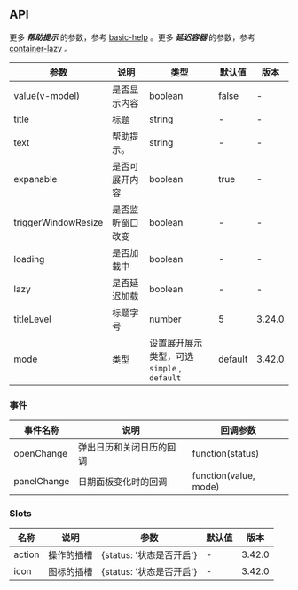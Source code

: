 ## API

更多 ***帮助提示*** 的参数，参考 [basic-help](./basic-help-cn) 。更多 ***延迟容器*** 的参数，参考 [container-lazy](./container-lazy-cn) 。

| 参数 | 说明 | 类型 | 默认值 | 版本 |
| --- | --- | --- | --- | --- |
| value(v-model) | 是否显示内容 | boolean | false | - |
| title | 标题 | string | - | - |
| text | 帮助提示。 | string | - | - |
| expanable | 是否可展开内容 | boolean | true | - |
| triggerWindowResize | 是否监听窗口改变 | boolean | - | - |
| loading | 是否加载中 | boolean | - | - |
| lazy | 是否延迟加载 | boolean | - | - |
| titleLevel | 标题字号 | number | 5 | 3.24.0 |
| mode | 类型 | 设置展开展示类型，可选 `simple` , `default` | default | 3.42.0 |

### 事件

| 事件名称    | 说明                     | 回调参数              |
| ----------- | ------------------------ | --------------------- |
| openChange  | 弹出日历和关闭日历的回调 | function(status)      |
| panelChange | 日期面板变化时的回调     | function(value, mode) | - |

### Slots

| 名称 | 说明 | 参数 | 默认值 | 版本 |
| --- | --- | --- | --- | --- |
| action | 操作的插槽 | {status: '状态是否开启'} | - | 3.42.0 |
| icon | 图标的插槽 | {status: '状态是否开启'} | - | 3.42.0 |

